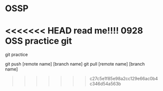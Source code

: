 # OSSP
<<<<<<< HEAD
read me!!!!
0928 OSS practice
git
=======

git practice

git push [remote name] [branch name]
git pull [remote name] [branch name]

>>>>>>> c27c5e1f85e98a2cc129e66ac0b4c346d54a563b
